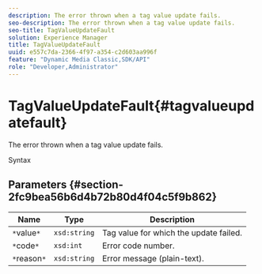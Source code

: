 ```yaml
---
description: The error thrown when a tag value update fails.
seo-description: The error thrown when a tag value update fails.
seo-title: TagValueUpdateFault
solution: Experience Manager
title: TagValueUpdateFault
uuid: e557c7da-2366-4f97-a354-c2d603aa996f
feature: "Dynamic Media Classic,SDK/API"
role: "Developer,Administrator"
---
```


# TagValueUpdateFault{#tagvalueupdatefault}

The error thrown when a tag value update fails.

 Syntax 

## Parameters {#section-2fc9bea56b6d4b72b80d4f04c5f9b862}

|  Name  | Type  | Description  |
|---|---|---|
|  `*`value`*`  | `xsd:string`  | Tag value for which the update failed.  |
|  `*`code`*`  | `xsd:int`  | Error code number.  |
|  `*`reason`*`  | `xsd:string`  | Error message (plain-text).  |

